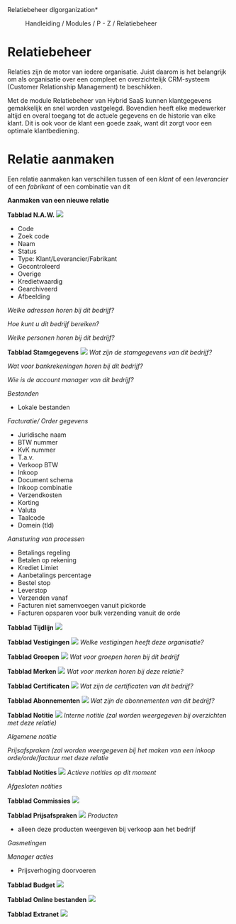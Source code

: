 <properties>
	<page>
		<title>Relatiebeheer</title>
		<description>Relatiebeheer</description>
        <context>dlgorganization*</context>
	</page>
	<menu>
		<position>Handleiding / Modules / P - Z / Relatiebeheer</position>
		<title>Relatiebeheer</title>
	</menu>
</properties>

# Relatiebeheer #
<description>Relaties zijn de motor van iedere organisatie. Juist daarom is het belangrijk om als organisatie over een compleet en overzichtelijk CRM-systeem (Customer Relationship Management) te beschikken.

Met de module Relatiebeheer van Hybrid SaaS kunnen klantgegevens gemakkelijk en snel worden vastgelegd. Bovendien heeft elke medewerker altijd en overal toegang tot de actuele gegevens en de historie van elke klant. Dit is ook voor de klant een goede zaak, want dit zorgt voor een optimale klantbediening.
</description>

# Relatie aanmaken #
Een relatie aanmaken kan verschillen tussen of een *klant* of een *leverancier* of een *fabrikant* of een combinatie van dit

**Aanmaken van een nieuwe relatie**

**Tabblad N.A.W.**
![](images/bedrijf-n.a.w.JPG) 

- Code
- Zoek code
- Naam
- Status
- Type: Klant/Leverancier/Fabrikant
- Gecontroleerd
- Overige
- Kredietwaardig
- Gearchiveerd
- Afbeelding

*Welke adressen horen bij dit bedrijf?*

*Hoe kunt u dit bedrijf bereiken?*

*Welke personen horen bij dit bedrijf?*

**Tabblad Stamgegevens**
![](images/bedrijf-stamgegevens.JPG)
*Wat zijn de stamgegevens van dit bedrijf?*

*Wat voor bankrekeningen horen bij dit bedrijf?*

*Wie is de account manager van dit bedrijf?*

*Bestanden*

- Lokale bestanden

*Facturatie/ Order gegevens*

- Juridische naam
- BTW nummer
- KvK nummer
- T.a.v.
- Verkoop BTW
- Inkoop
- Document schema
- Inkoop combinatie
- Verzendkosten
- Korting
- Valuta
- Taalcode
- Domein (tld)

*Aansturing van processen*

- Betalings regeling
- Betalen op rekening
- Krediet Limiet
- Aanbetalings percentage
- Bestel stop
- Leverstop
- Verzenden vanaf
- Facturen niet samenvoegen vanuit pickorde
- Facturen opsparen voor bulk verzending vanuit de orde

**Tabblad Tijdlijn**
![](images/bedrijf-tijdlijn.JPG)


**Tabblad Vestigingen**
![](images/bedrijf-verstigingen.JPG)
*Welke vestigingen heeft deze organisatie?*

**Tabblad Groepen**
![](images/bedrijf-groepen.JPG)
*Wat voor groepen horen bij dit bedrijf*

**Tabblad Merken**
![](images/bedrijf-merken.JPG)
*Wat voor merken horen bij deze relatie?*

**Tabblad Certificaten**
![](images/bedrijf-certificaten.JPG)
*Wat zijn de certificaten van dit bedrijf?*

**Tabblad Abonnementen**
![](images/bedrijf-abonnementen.JPG)
*Wat zijn de abonnementen van dit bedrijf?*

**Tabblad Notitie**
![](images/bedrijf-notitie.JPG)
*Interne notitie (zal worden weergegeven bij overzichten met deze relatie)*

*Algemene notitie*

*Prijsafspraken (zal worden weergegeven bij het maken van een inkoop orde/orde/factuur met deze relatie*


**Tabblad Notities**
![](images/bedrijf-notities.JPG)
*Actieve notities op dit moment*

*Afgesloten notities*

**Tabblad Commissies**
![](images/bedrijf-commissies.JPG)


**Tabblad Prijsafspraken**
![](images/bedrijf-prijsafspraken.JPG)
*Producten*

- alleen deze producten weergeven bij verkoop aan het bedrijf

*Gasmetingen*

*Manager acties*

- Prijsverhoging doorvoeren

**Tabblad Budget**
![](images/bedrijf-budget.JPG)


**Tabblad Online bestanden**
![](images/bedrijf-onlinebestanden.JPG)


**Tabblad Extranet**
![](images/bedrijf-extranet.JPG)
